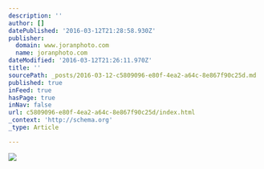 ```yaml
---
description: ''
author: []
datePublished: '2016-03-12T21:28:58.930Z'
publisher:
  domain: www.joranphoto.com
  name: joranphoto.com
dateModified: '2016-03-12T21:26:11.970Z'
title: ''
sourcePath: _posts/2016-03-12-c5809096-e80f-4ea2-a64c-8e867f90c25d.md
published: true
inFeed: true
hasPage: true
inNav: false
url: c5809096-e80f-4ea2-a64c-8e867f90c25d/index.html
_context: 'http://schema.org'
_type: Article

---
```

![](http://static1.squarespace.com/static/551e3cfde4b06dcd025eadc2/56074591e4b0829832ab894e/56d91a0f554f01702a59efb3/1457069052976/?format=500w)